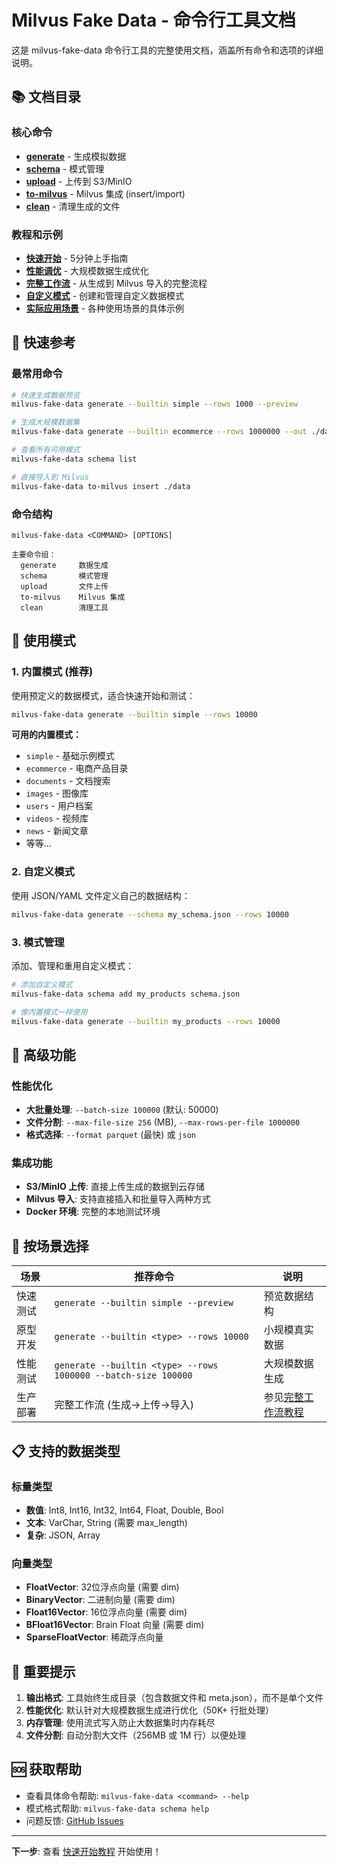 # Milvus Fake Data - 命令行工具文档

这是 milvus-fake-data 命令行工具的完整使用文档，涵盖所有命令和选项的详细说明。

## 📚 文档目录

### 核心命令

- [**generate**](commands/generate.md) - 生成模拟数据
- [**schema**](commands/schema.md) - 模式管理 
- [**upload**](commands/upload.md) - 上传到 S3/MinIO
- [**to-milvus**](commands/to-milvus.md) - Milvus 集成 (insert/import)
- [**clean**](commands/clean.md) - 清理生成的文件

### 教程和示例

- [**快速开始**](tutorials/quickstart.md) - 5分钟上手指南
- [**性能调优**](tutorials/performance.md) - 大规模数据生成优化
- [**完整工作流**](tutorials/complete-workflow.md) - 从生成到 Milvus 导入的完整流程
- [**自定义模式**](tutorials/custom-schemas.md) - 创建和管理自定义数据模式
- [**实际应用场景**](examples/README.md) - 各种使用场景的具体示例

## 🚀 快速参考

### 最常用命令

```bash
# 快速生成数据预览
milvus-fake-data generate --builtin simple --rows 1000 --preview

# 生成大规模数据集
milvus-fake-data generate --builtin ecommerce --rows 1000000 --out ./data

# 查看所有可用模式
milvus-fake-data schema list

# 直接导入到 Milvus
milvus-fake-data to-milvus insert ./data
```

### 命令结构

```
milvus-fake-data <COMMAND> [OPTIONS]

主要命令组：
  generate     数据生成
  schema       模式管理  
  upload       文件上传
  to-milvus    Milvus 集成
  clean        清理工具
```

## 📖 使用模式

### 1. 内置模式 (推荐)
使用预定义的数据模式，适合快速开始和测试：

```bash
milvus-fake-data generate --builtin simple --rows 10000
```

**可用的内置模式：**
- `simple` - 基础示例模式
- `ecommerce` - 电商产品目录
- `documents` - 文档搜索
- `images` - 图像库
- `users` - 用户档案
- `videos` - 视频库
- `news` - 新闻文章
- 等等...

### 2. 自定义模式
使用 JSON/YAML 文件定义自己的数据结构：

```bash
milvus-fake-data generate --schema my_schema.json --rows 10000
```

### 3. 模式管理
添加、管理和重用自定义模式：

```bash
# 添加自定义模式
milvus-fake-data schema add my_products schema.json

# 像内置模式一样使用
milvus-fake-data generate --builtin my_products --rows 10000
```

## 🔧 高级功能

### 性能优化
- **大批量处理**: `--batch-size 100000` (默认: 50000)
- **文件分割**: `--max-file-size 256` (MB), `--max-rows-per-file 1000000`
- **格式选择**: `--format parquet` (最快) 或 `json`

### 集成功能
- **S3/MinIO 上传**: 直接上传生成的数据到云存储
- **Milvus 导入**: 支持直接插入和批量导入两种方式
- **Docker 环境**: 完整的本地测试环境

## 🎯 按场景选择

| 场景 | 推荐命令 | 说明 |
|------|----------|------|
| 快速测试 | `generate --builtin simple --preview` | 预览数据结构 |
| 原型开发 | `generate --builtin <type> --rows 10000` | 小规模真实数据 |
| 性能测试 | `generate --builtin <type> --rows 1000000 --batch-size 100000` | 大规模数据生成 |
| 生产部署 | 完整工作流 (生成→上传→导入) | 参见[完整工作流教程](tutorials/complete-workflow.md) |

## 📋 支持的数据类型

### 标量类型
- **数值**: Int8, Int16, Int32, Int64, Float, Double, Bool
- **文本**: VarChar, String (需要 max_length)  
- **复杂**: JSON, Array

### 向量类型
- **FloatVector**: 32位浮点向量 (需要 dim)
- **BinaryVector**: 二进制向量 (需要 dim)
- **Float16Vector**: 16位浮点向量 (需要 dim)
- **BFloat16Vector**: Brain Float 向量 (需要 dim)
- **SparseFloatVector**: 稀疏浮点向量

## 🚨 重要提示

1. **输出格式**: 工具始终生成目录（包含数据文件和 meta.json），而不是单个文件
2. **性能优化**: 默认针对大规模数据生成进行优化（50K+ 行批处理）
3. **内存管理**: 使用流式写入防止大数据集时内存耗尽
4. **文件分割**: 自动分割大文件（256MB 或 1M 行）以便处理

## 🆘 获取帮助

- 查看具体命令帮助: `milvus-fake-data <command> --help`
- 模式格式帮助: `milvus-fake-data schema help`
- 问题反馈: [GitHub Issues](https://github.com/zilliz/milvus-fake-data/issues)

---

**下一步**: 查看 [快速开始教程](tutorials/quickstart.md) 开始使用！